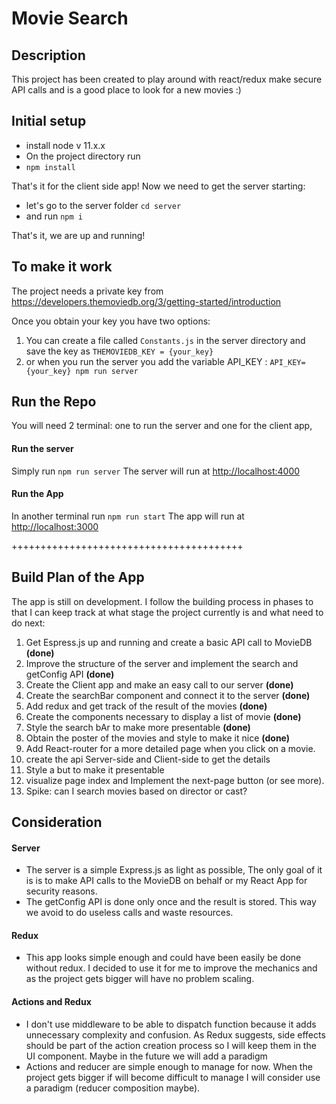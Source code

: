 # Movie Search

## Description
This project has been created to play around with react/redux make secure API calls and is a good place to look for a new movies :)

## Initial setup

- install node v 11.x.x
- On the project directory run 
-  `npm install`

That's it for the client side app! 
Now we need to get the server starting: 
- let's go to the server folder `cd server` 
- and run `npm i`

That's it, we are up and running! 

## To make it work

The project needs a private key from https://developers.themoviedb.org/3/getting-started/introduction

Once you obtain your key you have two options: 
1. You can create a file called `Constants.js` in the server directory and save the key as `THEMOVIEDB_KEY = {your_key}`
2. or when you run the server you add the variable API_KEY : 
  `API_KEY={your_key} npm run server`

## Run the Repo

You will need 2 terminal: one to run the server and one for the client app, 

#### Run the server

Simply run `npm run server`
The server will run at [http://localhost:4000](http://localhost:4000)

#### Run the App

In another terminal run `npm run start`
The app will run at [http://localhost:3000](http://localhost:3000)

++++++++++++++++++++++++++++++++++++++++

## Build Plan of the App

The app is still on development.
I follow the building process in phases to that I can keep track at what stage the project currently is and what need to do next: 

1. Get Espress.js up and running and create a basic API call to MovieDB **(done)**
2. Improve the structure of the server and implement the search and getConfig API **(done)**
3. Create the Client app and make an easy call to our server **(done)**
4. Create the searchBar component and connect it to the server **(done)**
5. Add redux and get track of the result of the movies **(done)**
6. Create the components necessary to display a list of movie **(done)**
7. Style the search bAr to make more presentable **(done)**
8. Obtain the poster of the movies and style to make it nice **(done)**
9. Add React-router for a more detailed page when you click on a movie.
10. create the api Server-side and Client-side to get the details
11. Style a but to make it presentable
10. visualize page index and Implement the next-page button (or see more). 
11. Spike: can I search movies based on director or cast? 


## Consideration
#### Server
- The server is a simple Express.js as light as possible, The only goal of it is is to make API calls to the MovieDB on behalf or my React App for security reasons. 
- The getConfig API is done only once and the result is stored. This way we avoid to do useless calls and waste resources.

#### Redux
- This app looks simple enough and could have been easily be done without redux. I decided to use it for me to improve the mechanics and as the project gets bigger will have no problem scaling.

#### Actions and Redux
- I don't use middleware to be able to dispatch function because it adds unnecessary complexity and confusion. As Redux suggests, side effects should be part of the action creation process so I will keep them in the UI component. Maybe in the future we will add a paradigm
- Actions and reducer are simple enough to manage for now. When the project gets bigger if will become difficult to manage I will consider use a paradigm (reducer composition maybe). 

